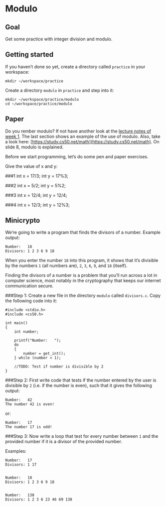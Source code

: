 # Modulo

## Goal

Get some practice with integer division and modulo.

## Getting started

If you haven’t done so yet, create a directory called `practice` in your workspace:


    mkdir ~/workspace/practice

Create a directory `modulo` in `practice` and step into it:


    mkdir ~/workspace/practice/modulo
    cd ~/workspace/practice/modulo

## Paper

Do you rember modulo? If not have another look at the [lecture notes of week 1](https://cs50x.mprog.nl/lectures/week-1). The last section shows an example of the use of modulo. Also, take a look here: [https://study.cs50.net/math](https://study.cs50.net/math). On slide 8, modulo is explained.

Before we start programming, let’s do some pen and paper exercises. 

Give the value of x and y:

###1
int x = 17/3;
int y = 17%3;

###2
int x = 5/2;
int y = 5%2;

###3
int x = 12/4;
int y = 12/4;

###4
int x = 12/3;
int y = 12%3;


## Minicrypto

We’re going to write a program that finds the divisors of a number. Example output:


    Number:   18
    Divisors: 1 2 3 6 9 18 

When you enter the number `18` into this program, it shows that it’s divisible by the numbers `1` (all numbers are), `2`, `3`, `6`, `9`, and `18` (itself).

Finding the divisors of a number is a problem that you’ll run across a lot in computer science, most notably in the cryptography that keeps our internet communication secure.  

###Step 1:
Create a new file in the directory `modulo` called `divisors.c`. Copy the following code into it:


    #include <stdio.h>
    #include <cs50.h>
    
    int main()
    {
        int number;
    
        printf("Number:   ");
        do
        {
            number = get_int();
        } while (number < 1);
    
        //TODO: Test if number is divisible by 2
    }

###Step 2:
First write code that tests if the number entered by the user is divisible by `2` (i.e. if the number is even), such that it gives the following output:


    Number:   42
    The number 42 is even!

or:


    Number:   17
    The number 17 is odd!

###Step 3:
Now write a loop that test for every number between `1` and the provided number if it is a divisor of the provided number.

Examples:


    Number:   17
    Divisors: 1 17


    Number:   18
    Divisors: 1 2 3 6 9 18 


    Number:   138
    Divisors: 1 2 3 6 23 46 69 138 

